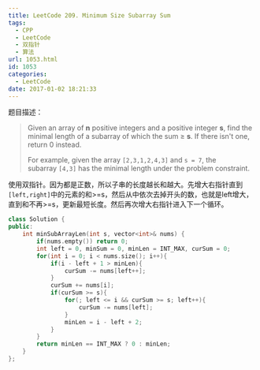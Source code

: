 ```yaml
---
title: LeetCode 209. Minimum Size Subarray Sum
tags:
  - CPP
  - LeetCode
  - 双指针
  - 算法
url: 1053.html
id: 1053
categories:
  - LeetCode
date: 2017-01-02 18:21:33
---
```

题目描述：

> Given an array of **n** positive integers and a positive integer **s**, find the minimal length of a subarray of which the sum ≥ **s**. If there isn't one, return 0 instead.
>
> For example, given the array `[2,3,1,2,4,3]` and `s = 7`,
> the subarray `[4,3]` has the minimal length under the problem constraint.

使用双指针。因为都是正数，所以子串的长度越长和越大。先增大右指针直到`[left,right]`中的元素的和>=s，然后从中依次去掉开头的数，也就是left增大，直到和不再>=s，更新最短长度。然后再次增大右指针进入下一个循环。

```cpp
class Solution {
public:
    int minSubArrayLen(int s, vector<int>& nums) {
        if(nums.empty()) return 0;
        int left = 0, minSum = 0, minLen = INT_MAX, curSum = 0;
        for(int i = 0; i < nums.size(); i++){
            if(i - left + 1 > minLen){
                curSum -= nums[left++];
            }
            curSum += nums[i];
            if(curSum >= s){
                for(; left <= i && curSum >= s; left++){
                    curSum -= nums[left];
                }
                minLen = i - left + 2;
            }
        }
        return minLen == INT_MAX ? 0 : minLen;
    }
};
```

